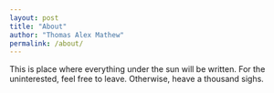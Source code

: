 ```yaml
---
layout: post
title: "About"
author: "Thomas Alex Mathew"
permalink: /about/
---
```


This is place where everything under the sun will be written. For the uninterested, feel free to leave. Otherwise, heave a thousand sighs.
